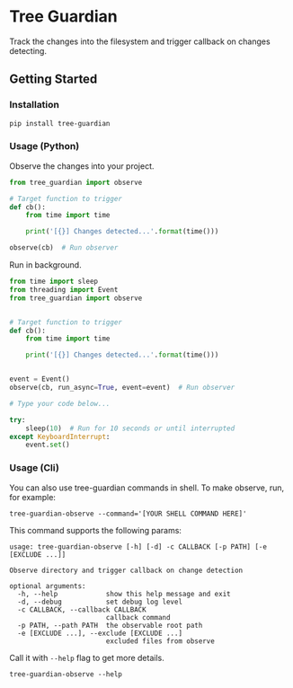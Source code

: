 # Tree Guardian

Track the changes into the filesystem and trigger callback on changes 
 detecting.


## Getting Started

### Installation

```bash
pip install tree-guardian
```

### Usage (Python)

Observe the changes into your project.
```python
from tree_guardian import observe

# Target function to trigger
def cb():
    from time import time

    print('[{}] Changes detected...'.format(time()))

observe(cb)  # Run observer
```

Run in background.
```python
from time import sleep
from threading import Event
from tree_guardian import observe


# Target function to trigger
def cb():
    from time import time

    print('[{}] Changes detected...'.format(time()))


event = Event()
observe(cb, run_async=True, event=event)  # Run observer

# Type your code below...

try:
    sleep(10)  # Run for 10 seconds or until interrupted
except KeyboardInterrupt:
    event.set()
```

### Usage (Cli)

You can also use tree-guardian commands in shell. To make observe, run, for example:
```shell
tree-guardian-observe --command='[YOUR SHELL COMMAND HERE]'
```

This command supports the following params:
```shell
usage: tree-guardian-observe [-h] [-d] -c CALLBACK [-p PATH] [-e [EXCLUDE ...]]

Observe directory and trigger callback on change detection

optional arguments:
  -h, --help            show this help message and exit
  -d, --debug           set debug log level
  -c CALLBACK, --callback CALLBACK
                        callback command
  -p PATH, --path PATH  the observable root path
  -e [EXCLUDE ...], --exclude [EXCLUDE ...]
                        excluded files from observe

```

Call it with `--help` flag to get more details.
```shell
tree-guardian-observe --help
```
